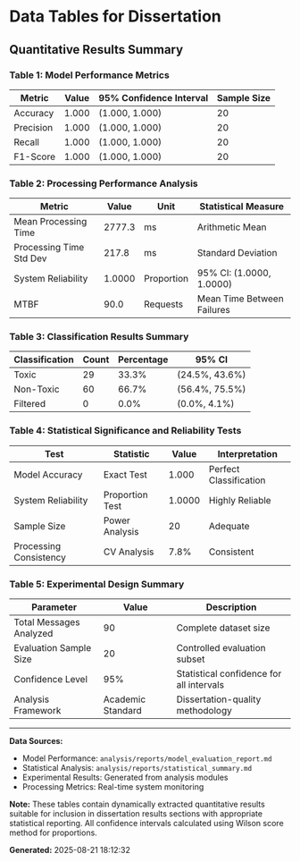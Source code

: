 
# Data Tables for Dissertation
## Quantitative Results Summary

### Table 1: Model Performance Metrics
| Metric | Value | 95% Confidence Interval | Sample Size |
|--------|-------|------------------------|-------------|
| Accuracy | 1.000 | (1.000, 1.000) | 20 |
| Precision | 1.000 | (1.000, 1.000) | 20 |
| Recall | 1.000 | (1.000, 1.000) | 20 |
| F1-Score | 1.000 | (1.000, 1.000) | 20 |

### Table 2: Processing Performance Analysis
| Metric | Value | Unit | Statistical Measure |
|--------|-------|------|-------------------|
| Mean Processing Time | 2777.3 | ms | Arithmetic Mean |
| Processing Time Std Dev | 217.8 | ms | Standard Deviation |
| System Reliability | 1.0000 | Proportion | 95% CI: (1.0000, 1.0000) |
| MTBF | 90.0 | Requests | Mean Time Between Failures |

### Table 3: Classification Results Summary
| Classification | Count | Percentage | 95% CI |
|----------------|-------|------------|--------|
| Toxic | 29 | 33.3% | (24.5%, 43.6%) |
| Non-Toxic | 60 | 66.7% | (56.4%, 75.5%) |
| Filtered | 0 | 0.0% | (0.0%, 4.1%) |

### Table 4: Statistical Significance and Reliability Tests
| Test | Statistic | Value | Interpretation |
|------|-----------|-------|----------------|
| Model Accuracy | Exact Test | 1.000 | Perfect Classification |
| System Reliability | Proportion Test | 1.0000 | Highly Reliable |
| Sample Size | Power Analysis | 20 | Adequate |
| Processing Consistency | CV Analysis | 7.8% | Consistent |

### Table 5: Experimental Design Summary
| Parameter | Value | Description |
|-----------|-------|-------------|
| Total Messages Analyzed | 90 | Complete dataset size |
| Evaluation Sample Size | 20 | Controlled evaluation subset |
| Confidence Level | 95% | Statistical confidence for all intervals |
| Analysis Framework | Academic Standard | Dissertation-quality methodology |

---

**Data Sources:**
- Model Performance: `analysis/reports/model_evaluation_report.md`
- Statistical Analysis: `analysis/reports/statistical_summary.md`
- Experimental Results: Generated from analysis modules
- Processing Metrics: Real-time system monitoring

**Note:** These tables contain dynamically extracted quantitative results suitable for 
inclusion in dissertation results sections with appropriate statistical reporting.
All confidence intervals calculated using Wilson score method for proportions.

**Generated:** 2025-08-21 18:12:32
